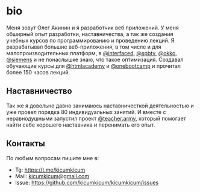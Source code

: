 # bio

Меня зовут Олег Акинин и я разработчик веб приложений. У меня обширный опыт разработки, наставничества, а так же создания учебных курсов по программированию и проведению лекций. Я разрабатывал большие веб-приложения, в том числе и для малопроизводительных платформ, в [@interfaced](https://interfaced.tv), [@spbtv](https://ru.spbtv.com), [@okko](https://okko.tv), [@siemens](https://siemens.com) и не понаслышке знаю, что такое оптимизация. Создавал обучающие курсы для [@htmlacademy](https://htmlacademy.ru) и [@onebootcamp](https://m.facebook.com/onebootcamp/) и прочитал более 150 часов лекций.

## Наставничество

Так же я довольно давно занимаюсь наставничесткой деятельностью и уже провел порядка 80 индивидуальных занятий. И вместе с неравнодушными запустил проект [@teacher.army](https://teacher.army), который помогает найти себе хорошего наставника и перенимать его опыт.

## Контакты

По любым вопросам пишите мне в:

- Tg: https://t.me/kicumkicum
- Mail: kicumkicum@gmail.com
- Issue: https://github.com/kicumkicum/kicumkicum/issues

